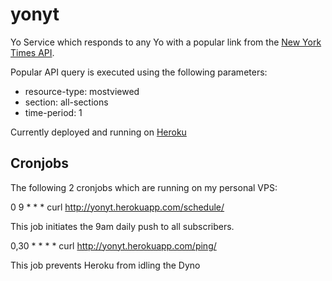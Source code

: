 yonyt
=====

Yo Service which responds to any Yo with a popular link from the [New York Times API](http://developer.nytimes.com/docs/most_popular_api/#h2-requests).



Popular API query is executed using the following parameters:



- resource-type: mostviewed
- section: all-sections
- time-period: 1



Currently deployed and running on [Heroku](http://www.heroku.com)


Cronjobs
-------------
The following 2 cronjobs which are running on my personal VPS:

0 9 * * * curl http://yonyt.herokuapp.com/schedule/


This job initiates the 9am daily push to all subscribers.


0,30 * * * * curl http://yonyt.herokuapp.com/ping/


This job prevents Heroku from idling the Dyno

